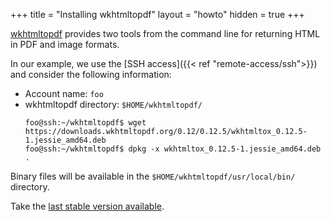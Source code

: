 +++
title = "Installing wkhtmltopdf"
layout = "howto"
hidden = true
+++

[wkhtmltopdf](https://wkhtmltopdf.org/) provides two tools from the command line for returning HTML in PDF and image formats.

In our example, we use the [SSH access]({{< ref "remote-access/ssh">}}) and consider the following information:

-   Account name: `foo`
-   wkhtmltopdf directory: `$HOME/wkhtmltopdf/`
    ```
    foo@ssh:~/wkhtmltopdf$ wget https://downloads.wkhtmltopdf.org/0.12/0.12.5/wkhtmltox_0.12.5-1.jessie_amd64.deb
    foo@ssh:~/wkhtmltopdf$ dpkg -x wkhtmltox_0.12.5-1.jessie_amd64.deb .
    ```
    
Binary files will be available in the `$HOME/wkhtmltopdf/usr/local/bin/` directory.

Take the [last stable version available](https://wkhtmltopdf.org/downloads.html).
